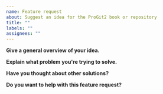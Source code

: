 ```yaml
---
name: Feature request
about: Suggest an idea for the ProGit2 book or repository
title: ""
labels: ""
assignees: ""
---
```


**Give a general overview of your idea.**

**Explain what problem you're trying to solve.**

**Have you thought about other solutions?**

**Do you want to help with this feature request?**
